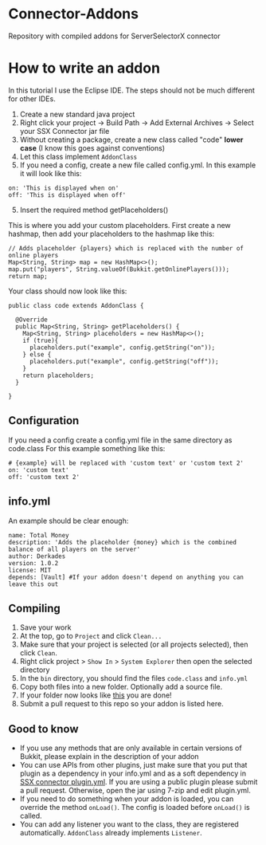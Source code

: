# Connector-Addons
Repository with compiled addons for ServerSelectorX connector

# How to write an addon
In this tutorial I use the Eclipse IDE. The steps should not be much different for other IDEs.

1. Create a new standard java project
2. Right click your project -> Build Path -> Add External Archives -> Select your SSX Connector jar file
3. Without creating a package, create a new class called "code" **lower case** (I know this goes against conventions)
4. Let this class implement `AddonClass`
5. If you need a config, create a new file called config.yml. In this example it will look like this:
```
on: 'This is displayed when on'
off: 'This is displayed when off'
```
5. Insert the required method getPlaceholders()

This is where you add your custom placeholders. First create a new hashmap, then add your placeholders to the hashmap like this:
```
// Adds placeholder {players} which is replaced with the number of online players
Map<String, String> map = new HashMap<>();
map.put("players", String.valueOf(Bukkit.getOnlinePlayers()));
return map;
```

Your class should now look like this:
```
public class code extends AddonClass {

  @Override
  public Map<String, String> getPlaceholders() {
    Map<String, String> placeholders = new HashMap<>();
    if (true){
      placeholders.put("example", config.getString("on"));
    } else {
      placeholders.put("example", config.getString("off"));
    }
    return placeholders;
  }

}
```
## Configuration
If you need a config create a config.yml file in the same directory as code.class
For this example something like this:
```
# {example} will be replaced with 'custom text' or 'custom text 2'
on: 'custom text'
off: 'custom text 2'
```

## info.yml
An example should be clear enough:
```
name: Total Money
description: 'Adds the placeholder {money} which is the combined balance of all players on the server'
author: Derkades
version: 1.0.2
license: MIT
depends: [Vault] #If your addon doesn't depend on anything you can leave this out
```
## Compiling
1. Save your work
2. At the top, go to `Project` and click `Clean...`
3. Make sure that your project is selected (or all projects selected), then click `Clean`.
4. Right click project > `Show In` > `System Explorer` then open the selected directory
5. In the `bin` directory, you should find the files `code.class` and `info.yml`
6. Copy both files into a new folder. Optionally add a source file.
7. If your folder now looks like <a href="https://github.com/ServerSelectorX/Connector-Addons/tree/master/PlayerCount">this</a> you are done!
8. Submit a pull request to this repo so your addon is listed here.
## Good to know
- If you use any methods that are only available in certain versions of Bukkit, please explain in the description of your addon
- You can use APIs from other plugins, just make sure that you put that plugin as a dependency in your info.yml and as a soft dependency in <a href="https://github.com/ServerSelectorX/ServerSelectorX-Connector/blob/master/src/plugin.yml">SSX connector plugin.yml</a>. If you are using a public plugin please submit a pull request. Otherwise, open the jar using 7-zip and edit plugin.yml.
- If you need to do something when your addon is loaded, you can override the method `onLoad()`. The config is loaded before `onLoad()` is called.
- You can add any listener you want to the class, they are registered automatically. `AddonClass` already implements `Listener`.
